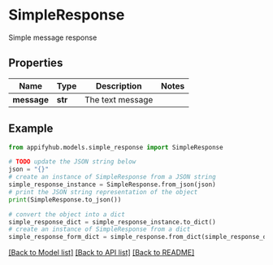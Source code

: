 # SimpleResponse

Simple message response

## Properties

Name | Type | Description | Notes
------------ | ------------- | ------------- | -------------
**message** | **str** | The text message | 

## Example

```python
from appifyhub.models.simple_response import SimpleResponse

# TODO update the JSON string below
json = "{}"
# create an instance of SimpleResponse from a JSON string
simple_response_instance = SimpleResponse.from_json(json)
# print the JSON string representation of the object
print(SimpleResponse.to_json())

# convert the object into a dict
simple_response_dict = simple_response_instance.to_dict()
# create an instance of SimpleResponse from a dict
simple_response_form_dict = simple_response.from_dict(simple_response_dict)
```
[[Back to Model list]](../README.md#documentation-for-models) [[Back to API list]](../README.md#documentation-for-api-endpoints) [[Back to README]](../README.md)


